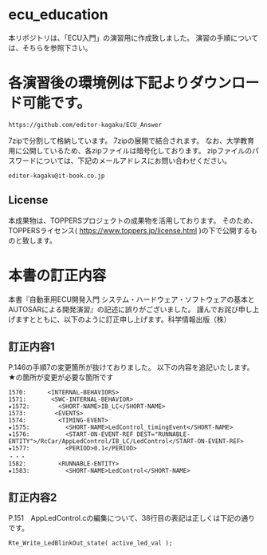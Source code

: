 # ecu_education
本リポジトリは、「ECU入門」の演習用に作成致しました。
演習の手順については、そちらを参照下さい。

# 各演習後の環境例は下記よりダウンロード可能です。
```
https://github.com/editor-kagaku/ECU_Answer
```

7zipで分割して格納しています。
7zipの展開で結合されます。
なお、大学教育用に公開しているため、各zipファイルは暗号化しております。
zipファイルのパスワードについては、下記のメールアドレスにお問い合わせください。
```
editor-kagaku@it-book.co.jp
```

## License
本成果物は、TOPPERSプロジェクトの成果物を活用しております。
そのため、TOPPERSライセンス( https://www.toppers.jp/license.html )の下で公開するものと致します。

# 本書の訂正内容
本書『自動車用ECU開発入門 システム・ハードウェア・ソフトウェアの基本とAUTOSARによる開発演習』の記述に誤りがございました。
謹んでお詫び申し上げますとともに、以下のように訂正申し上げます。科学情報出版（株）

## 訂正内容1

P.146の手順7の変更箇所が抜けておりました。
以下の内容を追記いたします。
★の箇所が変更が必要な箇所です
```
1570:      <INTERNAL-BEHAVIORS>
1571:       <SWC-INTERNAL-BEHAVIOR>
★1572:        <SHORT-NAME>IB_LC</SHORT-NAME>
1573:        <EVENTS>
1574:         <TIMING-EVENT>
★1575:          <SHORT-NAME>LedControl_timingEvent</SHORT-NAME>
★1576:          <START-ON-EVENT-REF DEST="RUNNABLE-ENTITY">/RcCar/AppLedControl/IB_LC/LedControl</START-ON-EVENT-REF>
★1577:          <PERIOD>0.1</PERIOD>
・・・
1582:         <RUNNABLE-ENTITY>
★1583:          <SHORT-NAME>LedControl</SHORT-NAME>
```

## 訂正内容2

P.151　AppLedControl.cの編集について、38行目の表記は正しくは下記の通りです。
```
Rte_Write_LedBlinkOut_state( active_led_val );
```




